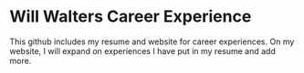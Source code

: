 # Will Walters Career Experience
 
This github includes my resume and website for career experiences. On my website, I will expand on experiences I have put in my resume and add more.
